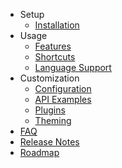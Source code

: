 - Setup
    - [Installation](./oni.wiki/Installation-Guide.md)
- Usage
    - [Features](./oni.wiki/Features.md)
    - [Shortcuts](./oni.wiki/Shortcuts.md)
    - [Language Support](./oni.wiki/Language-Support.md)
- Customization
    - [Configuration](./oni.wiki/Configuration.md)
    - [API Examples](./oni.wiki/API-Examples.md)
    - [Plugins](./oni.wiki/Plugins.md)
    - [Theming](./oni.wiki/Theming.md)
- [FAQ](./oni.wiki/FAQ.md)
- [Release Notes](./oni.wiki/Whats-New-in-Oni.md)
- [Roadmap](./oni.wiki/Roadmap.md)

